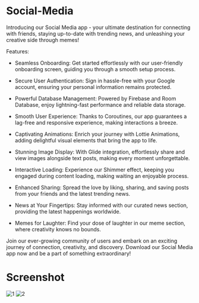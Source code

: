 # Social-Media
Introducing our Social Media app - your ultimate destination for connecting with friends, staying up-to-date with trending news, and unleashing your creative side through memes!

Features:
- Seamless Onboarding: Get started effortlessly with our user-friendly onboarding screen, guiding you through a smooth setup process.

- Secure User Authentication: Sign in hassle-free with your Google account, ensuring your personal information remains protected.

- Powerful Database Management: Powered by Firebase and Room Database, enjoy lightning-fast performance and reliable data storage.

- Smooth User Experience: Thanks to Coroutines, our app guarantees a lag-free and responsive experience, making interactions a breeze.

- Captivating Animations: Enrich your journey with Lottie Animations, adding delightful visual elements that bring the app to life.

- Stunning Image Display: With Glide integration, effortlessly share and view images alongside text posts, making every moment unforgettable.

- Interactive Loading: Experience our Shimmer effect, keeping you engaged during content loading, making waiting an enjoyable process.

- Enhanced Sharing: Spread the love by liking, sharing, and saving posts from your friends and the latest trending news.

- News at Your Fingertips: Stay informed with our curated news section, providing the latest happenings worldwide.

- Memes for Laughter: Find your dose of laughter in our meme section, where creativity knows no bounds.

Join our ever-growing community of users and embark on an exciting journey of connection, creativity, and discovery. Download our Social Media app now and be a part of something extraordinary!

# Screenshot 
![1](https://github.com/Chandan5224/Social-Media/assets/86766647/220aae23-dae7-43da-9554-e7be0d1b9f1a)
![2](https://github.com/Chandan5224/Social-Media/assets/86766647/dc9b8f15-2059-451b-8035-e42e5b1a6ce3)





